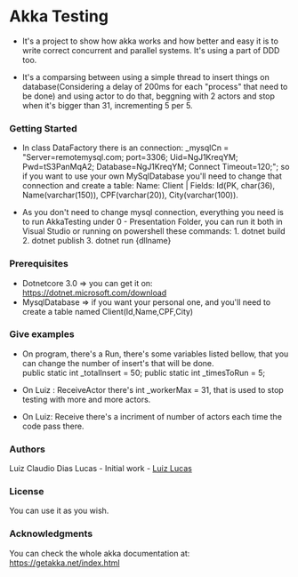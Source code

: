 # Akka Testing
- It's a project to show how akka works and how better and easy it is to write correct concurrent and parallel systems. It's using a part of DDD too.

- It's a comparsing between using a simple thread to insert things on database(Considering a delay of 200ms for each "process" that need to be done) and using actor to do that, beggning with 2 actors and stop when it's bigger than 31, incrementing 5 per 5.

### Getting Started
- In class DataFactory there is an connection: _mysqlCn = "Server=remotemysql.com; port=3306; Uid=NgJ1KreqYM; Pwd=tS3PanMqA2; Database=NgJ1KreqYM; Connect Timeout=120;"; so if you want to use your own MySqlDatabase you'll need to change that connection and create a table:
  Name: Client | Fields: Id(PK, char(36), Name(varchar(150)), CPF(varchar(20)), City(varchar(100)).
  
- As you don't need to change mysql connection, everything you need is to run AkkaTesting under 0 - Presentation Folder, you can run it both in Visual Studio or running on powershell these commands: 1. dotnet build 2. dotnet publish 3. dotnet run {dllname}


### Prerequisites
- Dotnetcore 3.0 => you can get it on: https://dotnet.microsoft.com/download
- MysqlDatabase => if you want your personal one, and you'll need to create a table named Client(Id,Name,CPF,City)


### Give examples
- On program, there's a Run, there's some variables listed bellow, that you can change the number of insert's that will be done.    
      public static int _totalInsert = 50;
      public static int _timesToRun = 5;
      
- On Luiz : ReceiveActor there's int _workerMax = 31, that is used to stop testing with more and more actors.
- On Luiz: Receive<EndActor> there's a incriment of number of actors each time the code pass there.  


### Authors
Luiz Claudio Dias Lucas - Initial work - [Luiz Lucas](https://github.com/luizclucas)
### License
You can use it as you wish.

### Acknowledgments
You can check the whole akka documentation at: https://getakka.net/index.html
